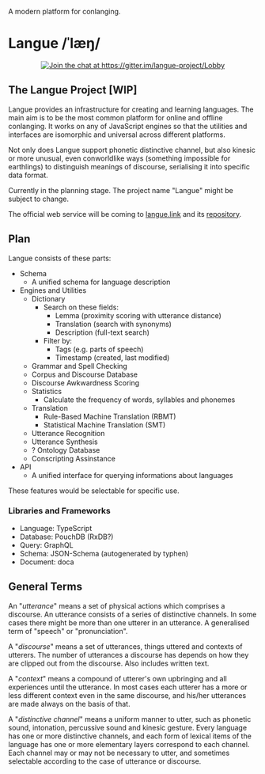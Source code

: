 A modern platform for conlanging.

# Langue /ˈlæŋ/

<div align="center">
  <a href="https://gitter.im/langue-project/Lobby?utm_source=badge&utm_medium=badge&utm_campaign=pr-badge&utm_content=badge">
    <img src="https://badges.gitter.im/langue-project/Lobby.svg"
         alt="Join the chat at https://gitter.im/langue-project/Lobby">
  </a>
</div>

## The Langue Project [WIP]

Langue provides an infrastructure for creating and learning languages. The main aim is to be the most common platform for online and offline conlanging. It works on any of JavaScript engines so that the utilities and interfaces are isomorphic and universal across different platforms.

Not only does Langue support phonetic distinctive channel, but also kinesic or more unusual, even conworldlike ways (something impossible for earthlings) to distinguish meanings of discourse, serialising it into specific data format.

Currently in the planning stage. The project name "Langue" might be subject to change.

The official web service will be coming to [langue.link](https://langue.link/) and its [repository](https://github.com/yuhr/langue.link).

## Plan

Langue consists of these parts:

- Schema
  - A unified schema for language description
- Engines and Utilities
  - Dictionary
    - Search on these fields:
      - Lemma (proximity scoring with utterance distance)
      - Translation (search with synonyms)
      - Description (full-text search)
    - Filter by:
      - Tags (e.g. parts of speech)
      - Timestamp (created, last modified)
  - Grammar and Spell Checking
  - Corpus and Discourse Database
  - Discourse Awkwardness Scoring
  - Statistics
    - Calculate the frequency of words, syllables and phonemes
  - Translation
    - Rule-Based Machine Translation (RBMT)
    - Statistical Machine Translation (SMT)
  - Utterance Recognition
  - Utterance Synthesis
  - ? Ontology Database
  - Conscripting Assinstance
- API
  - A unified interface for querying informations about languages

These features would be selectable for specific use.

### Libraries and Frameworks

- Language: TypeScript
- Database: PouchDB (RxDB?)
- Query: GraphQL
- Schema: JSON-Schema (autogenerated by typhen)
- Document: doca

## General Terms

An "*utterance*" means a set of physical actions which comprises a discourse. An utterance consists of a series of distinctive channels. In some cases there might be more than one utterer in an utterance. A generalised term of "speech" or "pronunciation".

A "*discourse*" means a set of utterances, things uttered and contexts of utterers. The number of utterances a discourse has depends on how they are clipped out from the discourse. Also includes written text.

A "*context*" means a compound of utterer's own upbringing and all experiences until the utterance. In most cases each utterer has a more or less different context even in the same discourse, and his/her utterances are made always on the basis of that.

A "*distinctive channel*" means a uniform manner to utter, such as phonetic sound, intonation, percussive sound and kinesic gesture. Every language has one or more distinctive channels, and each form of lexical items of the language has one or more elementary layers correspond to each channel. Each channel may or may not be necessary to utter, and sometimes selectable according to the case of utterance or discourse.
